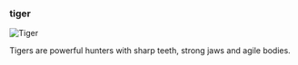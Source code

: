 ### tiger

![Tiger](https://commons.wikimedia.org/wiki/File:Bengal_tiger_(Panthera_tigris_tigris)_female_3.jpg)

Tigers are powerful hunters with sharp teeth, strong jaws and agile bodies. 